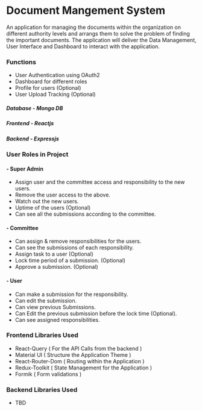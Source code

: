 # Document Mangement System
An application for managing the documents within the organization on different authority levels and arrangs them to solve the problem of finding the important documents. The application will deliver the Data Management, User Interface and Dashboard to interact with the application.

### Functions
- User Authentication using OAuth2
- Dashboard for different roles
- Profile for users (Optional)
- User Upload Tracking (Optional)

##### Database - Mongo DB
##### Frontend - Reactjs
##### Backend - Expressjs

### User Roles in Project
#### - Super Admin
- Assign user and the committee access and responsibility to the new users.
- Remove the user access to the above.
- Watch out the new users.
- Uptime of the users (Optional)
- Can see all the submissions according to the committee.


#### - Committee
- Can assign & remove responsibilities for the users.
- Can see the submissions of each responsibility.
- Assign task to a user (Optional)
- Lock time period of a submission. (Optional)
- Approve a submission. (Optional)

#### - User
- Can make a submission for the responsibility.
- Can edit the submission.
- Can view previous Submissions.
- Can Edit the previous submission before the lock time (Optional).
- Can see assigned responsibilities.

### Frontend Libraries Used
- React-Query ( For the API Calls from the backend )
- Material UI ( Structure the Application Theme )
- React-Router-Dom ( Routing within the Application )
- Redux-Toolkit ( State Management for the Application )
- Formik ( Form validations )

### Backend Libraries Used
- TBD